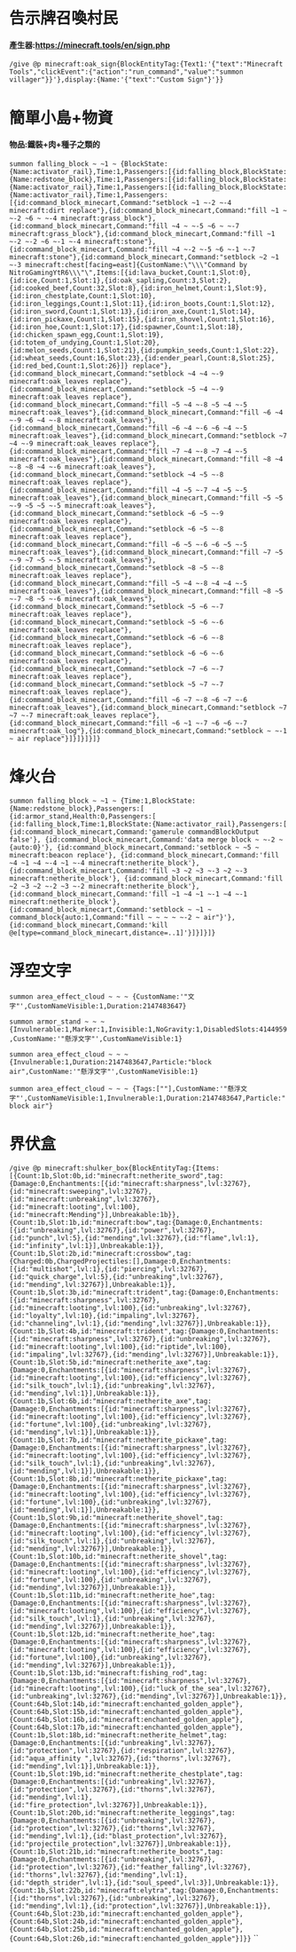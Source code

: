 # 告示牌召喚村民
#### **產生器:https://minecraft.tools/en/sign.php** 
`/give @p minecraft:oak_sign{BlockEntityTag:{Text1:'{"text":"Minecraft Tools","clickEvent":{"action":"run_command","value":"summon villager"}}'},display:{Name:'{"text":"Custom Sign"}'}}`


# 簡單小島+物資
#### **物品:鐵裝+肉+種子之類的** 

`summon falling_block ~ ~1 ~ {BlockState:{Name:activator_rail},Time:1,Passengers:[{id:falling_block,BlockState:{Name:redstone_block},Time:1,Passengers:[{id:falling_block,BlockState:{Name:activator_rail},Time:1,Passengers:[{id:falling_block,BlockState:{Name:activator_rail},Time:1,Passengers:[{id:command_block_minecart,Command:"setblock ~1 ~-2 ~-4 minecraft:dirt replace"},{id:command_block_minecart,Command:"fill ~1 ~ ~-2 ~6 ~ ~-4 minecraft:grass_block"},{id:command_block_minecart,Command:"fill ~4 ~ ~-5 ~6 ~ ~-7 minecraft:grass_block"},{id:command_block_minecart,Command:"fill ~1 ~-2 ~-2 ~6 ~-1 ~-4 minecraft:stone"},{id:command_block_minecart,Command:"fill ~4 ~-2 ~-5 ~6 ~-1 ~-7 minecraft:stone"},{id:command_block_minecart,Command:"setblock ~2 ~1 ~-3 minecraft:chest[facing=east]{CustomName:\"\\\"Command by NitroGamingYtR6\\\"\",Items:[{id:lava_bucket,Count:1,Slot:0},{id:ice,Count:1,Slot:1},{id:oak_sapling,Count:3,Slot:2},{id:cooked_beef,Count:32,Slot:8},{id:iron_helmet,Count:1,Slot:9},{id:iron_chestplate,Count:1,Slot:10},{id:iron_leggings,Count:1,Slot:11},{id:iron_boots,Count:1,Slot:12},{id:iron_sword,Count:1,Slot:13},{id:iron_axe,Count:1,Slot:14},{id:iron_pickaxe,Count:1,Slot:15},{id:iron_shovel,Count:1,Slot:16},{id:iron_hoe,Count:1,Slot:17},{id:spawner,Count:1,Slot:18},{id:chicken_spawn_egg,Count:1,Slot:19},{id:totem_of_undying,Count:1,Slot:20},{id:melon_seeds,Count:1,Slot:21},{id:pumpkin_seeds,Count:1,Slot:22},{id:wheat_seeds,Count:16,Slot:23},{id:ender_pearl,Count:8,Slot:25},{id:red_bed,Count:1,Slot:26}]} replace"},{id:command_block_minecart,Command:"setblock ~4 ~4 ~-9 minecraft:oak_leaves replace"},{id:command_block_minecart,Command:"setblock ~5 ~4 ~-9 minecraft:oak_leaves replace"},{id:command_block_minecart,Command:"fill ~5 ~4 ~-8 ~5 ~4 ~-5 minecraft:oak_leaves"},{id:command_block_minecart,Command:"fill ~6 ~4 ~-9 ~6 ~4 ~-8 minecraft:oak_leaves"},{id:command_block_minecart,Command:"fill ~6 ~4 ~-6 ~6 ~4 ~-5 minecraft:oak_leaves"},{id:command_block_minecart,Command:"setblock ~7 ~4 ~-9 minecraft:oak_leaves replace"},{id:command_block_minecart,Command:"fill ~7 ~4 ~-8 ~7 ~4 ~-5 minecraft:oak_leaves"},{id:command_block_minecart,Command:"fill ~8 ~4 ~-8 ~8 ~4 ~-6 minecraft:oak_leaves"},{id:command_block_minecart,Command:"setblock ~4 ~5 ~-8 minecraft:oak_leaves replace"},{id:command_block_minecart,Command:"fill ~4 ~5 ~-7 ~4 ~5 ~-5 minecraft:oak_leaves"},{id:command_block_minecart,Command:"fill ~5 ~5 ~-9 ~5 ~5 ~-5 minecraft:oak_leaves"},{id:command_block_minecart,Command:"setblock ~6 ~5 ~-9 minecraft:oak_leaves replace"},{id:command_block_minecart,Command:"setblock ~6 ~5 ~-8 minecraft:oak_leaves replace"},{id:command_block_minecart,Command:"fill ~6 ~5 ~-6 ~6 ~5 ~-5 minecraft:oak_leaves"},{id:command_block_minecart,Command:"fill ~7 ~5 ~-9 ~7 ~5 ~-5 minecraft:oak_leaves"},{id:command_block_minecart,Command:"setblock ~8 ~5 ~-8 minecraft:oak_leaves replace"},{id:command_block_minecart,Command:"fill ~5 ~4 ~-8 ~4 ~4 ~-5 minecraft:oak_leaves"},{id:command_block_minecart,Command:"fill ~8 ~5 ~-7 ~8 ~5 ~-6 minecraft:oak_leaves"},{id:command_block_minecart,Command:"setblock ~5 ~6 ~-7 minecraft:oak_leaves replace"},{id:command_block_minecart,Command:"setblock ~5 ~6 ~-6 minecraft:oak_leaves replace"},{id:command_block_minecart,Command:"setblock ~6 ~6 ~-8 minecraft:oak_leaves replace"},{id:command_block_minecart,Command:"setblock ~6 ~6 ~-6 minecraft:oak_leaves replace"},{id:command_block_minecart,Command:"setblock ~7 ~6 ~-7 minecraft:oak_leaves replace"},{id:command_block_minecart,Command:"setblock ~5 ~7 ~-7 minecraft:oak_leaves replace"},{id:command_block_minecart,Command:"fill ~6 ~7 ~-8 ~6 ~7 ~-6 minecraft:oak_leaves"},{id:command_block_minecart,Command:"setblock ~7 ~7 ~-7 minecraft:oak_leaves replace"},{id:command_block_minecart,Command:"fill ~6 ~1 ~-7 ~6 ~6 ~-7 minecraft:oak_log"},{id:command_block_minecart,Command:"setblock ~ ~-1 ~ air replace"}]}]}]}]}`

# 烽火台
`summon falling_block ~ ~1 ~ {Time:1,BlockState:{Name:redstone_block},Passengers:[
{id:armor_stand,Health:0,Passengers:[
{id:falling_block,Time:1,BlockState:{Name:activator_rail},Passengers:[
{id:command_block_minecart,Command:'gamerule commandBlockOutput false'},
{id:command_block_minecart,Command:'data merge block ~ ~-2 ~ {auto:0}'},
{id:command_block_minecart,Command:'setblock ~ ~5 ~ minecraft:beacon replace'},
{id:command_block_minecart,Command:'fill ~4 ~1 ~4 ~-4 ~1 ~-4 minecraft:netherite_block'},
{id:command_block_minecart,Command:'fill ~3 ~2 ~3 ~-3 ~2 ~-3 minecraft:netherite_block'},
{id:command_block_minecart,Command:'fill ~2 ~3 ~2 ~-2 ~3 ~-2 minecraft:netherite_block'},
{id:command_block_minecart,Command:'fill ~1 ~4 ~1 ~-1 ~4 ~-1 minecraft:netherite_block'},
{id:command_block_minecart,Command:'setblock ~ ~1 ~ command_block{auto:1,Command:"fill ~ ~ ~ ~ ~-2 ~ air"}'},
{id:command_block_minecart,Command:'kill @e[type=command_block_minecart,distance=..1]'}]}]}]}`

# 浮空文字
`summon area_effect_cloud ~ ~ ~ {CustomName:'"文字"',CustomNameVisible:1,Duration:2147483647}  `

`summon armor_stand ~ ~ ~ {Invulnerable:1,Marker:1,Invisible:1,NoGravity:1,DisabledSlots:4144959,CustomName:'"懸浮文字"',CustomNameVisible:1}  `

`summon area_effect_cloud ~ ~ ~ {Invulnerable:1,Duration:2147483647,Particle:"block air",CustomName:'"懸浮文字"',CustomNameVisible:1}  `

`summon area_effect_cloud ~ ~ ~ {Tags:[""],CustomName:'"懸浮文字"',CustomNameVisible:1,Invulnerable:1,Duration:2147483647,Particle:"block air"}  `

# 界伏盒
`/give @p minecraft:shulker_box{BlockEntityTag:{Items:[{Count:1b,Slot:0b,id:"minecraft:netherite_sword",tag:{Damage:0,Enchantments:[{id:"minecraft:sharpness",lvl:32767},{id:"minecraft:sweeping",lvl:32767},{id:"minecraft:unbreaking",lvl:32767},{id:"minecraft:looting",lvl:100},{id:"minecraft:Mending"}],Unbreakable:1b}},{Count:1b,Slot:1b,id:"minecraft:bow",tag:{Damage:0,Enchantments:[{id:"unbreaking",lvl:32767},{id:"power",lvl:32767},{id:"punch",lvl:5},{id:"mending",lvl:32767},{id:"flame",lvl:1},{id:"infinity",lvl:1}],Unbreakable:1}},{Count:1b,Slot:2b,id:"minecraft:crossbow",tag:{Charged:0b,ChargedProjectiles:[],Damage:0,Enchantments:[{id:"multishot",lvl:1},{id:"piercing",lvl:32767},{id:"quick_charge",lvl:5},{id:"unbreaking",lvl:32767},{id:"mending",lvl:32767}],Unbreakable:1}},{Count:1b,Slot:3b,id:"minecraft:trident",tag:{Damage:0,Enchantments:[{id:"minecraft:sharpness",lvl:32767},{id:"minecraft:looting",lvl:100},{id:"unbreaking",lvl:32767},{id:"loyalty",lvl:10},{id:"impaling",lvl:32767},{id:"channeling",lvl:1},{id:"mending",lvl:32767}],Unbreakable:1}},{Count:1b,Slot:4b,id:"minecraft:trident",tag:{Damage:0,Enchantments:[{id:"minecraft:sharpness",lvl:32767},{id:"unbreaking",lvl:32767},{id:"minecraft:looting",lvl:100},{id:"riptide",lvl:100},{id:"impaling",lvl:32767},{id:"mending",lvl:32767}],Unbreakable:1}},{Count:1b,Slot:5b,id:"minecraft:netherite_axe",tag:{Damage:0,Enchantments:[{id:"minecraft:sharpness",lvl:32767},{id:"minecraft:looting",lvl:100},{id:"efficiency",lvl:32767},{id:"silk_touch",lvl:1},{id:"unbreaking",lvl:32767},{id:"mending",lvl:1}],Unbreakable:1}},{Count:1b,Slot:6b,id:"minecraft:netherite_axe",tag:{Damage:0,Enchantments:[{id:"minecraft:sharpness",lvl:32767},{id:"minecraft:looting",lvl:100},{id:"efficiency",lvl:32767},{id:"fortune",lvl:100},{id:"unbreaking",lvl:32767},{id:"mending",lvl:1}],Unbreakable:1}},{Count:1b,Slot:7b,id:"minecraft:netherite_pickaxe",tag:{Damage:0,Enchantments:[{id:"minecraft:sharpness",lvl:32767},{id:"minecraft:looting",lvl:100},{id:"efficiency",lvl:32767},{id:"silk_touch",lvl:1},{id:"unbreaking",lvl:32767},{id:"mending",lvl:1}],Unbreakable:1}},{Count:1b,Slot:8b,id:"minecraft:netherite_pickaxe",tag:{Damage:0,Enchantments:[{id:"minecraft:sharpness",lvl:32767},{id:"minecraft:looting",lvl:100},{id:"efficiency",lvl:32767},{id:"fortune",lvl:100},{id:"unbreaking",lvl:32767},{id:"mending",lvl:1}],Unbreakable:1}},{Count:1b,Slot:9b,id:"minecraft:netherite_shovel",tag:{Damage:0,Enchantments:[{id:"minecraft:sharpness",lvl:32767},{id:"minecraft:looting",lvl:100},{id:"efficiency",lvl:32767},{id:"silk_touch",lvl:1},{id:"unbreaking",lvl:32767},{id:"mending",lvl:32767}],Unbreakable:1}},{Count:1b,Slot:10b,id:"minecraft:netherite_shovel",tag:{Damage:0,Enchantments:[{id:"minecraft:sharpness",lvl:32767},{id:"minecraft:looting",lvl:100},{id:"efficiency",lvl:32767},{id:"fortune",lvl:100},{id:"unbreaking",lvl:32767},{id:"mending",lvl:32767}],Unbreakable:1}},{Count:1b,Slot:11b,id:"minecraft:netherite_hoe",tag:{Damage:0,Enchantments:[{id:"minecraft:sharpness",lvl:32767},{id:"minecraft:looting",lvl:100},{id:"efficiency",lvl:32767},{id:"silk_touch",lvl:1},{id:"unbreaking",lvl:32767},{id:"mending",lvl:32767}],Unbreakable:1}},{Count:1b,Slot:12b,id:"minecraft:netherite_hoe",tag:{Damage:0,Enchantments:[{id:"minecraft:sharpness",lvl:32767},{id:"minecraft:looting",lvl:100},{id:"efficiency",lvl:32767},{id:"fortune",lvl:100},{id:"unbreaking",lvl:32767},{id:"mending",lvl:32767}],Unbreakable:1}},{Count:1b,Slot:13b,id:"minecraft:fishing_rod",tag:{Damage:0,Enchantments:[{id:"minecraft:sharpness",lvl:32767},{id:"minecraft:looting",lvl:100},{id:"luck_of_the_sea",lvl:32767},{id:"unbreaking",lvl:32767},{id:"mending",lvl:32767}],Unbreakable:1}},{Count:64b,Slot:14b,id:"minecraft:enchanted_golden_apple"},{Count:64b,Slot:15b,id:"minecraft:enchanted_golden_apple"},{Count:64b,Slot:16b,id:"minecraft:enchanted_golden_apple"},{Count:64b,Slot:17b,id:"minecraft:enchanted_golden_apple"},{Count:1b,Slot:18b,id:"minecraft:netherite_helmet",tag:{Damage:0,Enchantments:[{id:"unbreaking",lvl:32767},{id:"protection",lvl:32767},{id:"respiration",lvl:32767},{id:"aqua_affinity ",lvl:32767},{id:"thorns",lvl:32767},{id:"mending",lvl:1}],Unbreakable:1}},{Count:1b,Slot:19b,id:"minecraft:netherite_chestplate",tag:{Damage:0,Enchantments:[{id:"unbreaking",lvl:32767},{id:"protection",lvl:32767},{id:"thorns",lvl:32767},{id:"mending",lvl:1},{id:"fire_protection",lvl:32767}],Unbreakable:1}},{Count:1b,Slot:20b,id:"minecraft:netherite_leggings",tag:{Damage:0,Enchantments:[{id:"unbreaking",lvl:32767},{id:"protection",lvl:32767},{id:"thorns",lvl:32767},{id:"mending",lvl:1},{id:"blast_protection",lvl:32767},{id:"projectile_protection",lvl:32767}],Unbreakable:1}},{Count:1b,Slot:21b,id:"minecraft:netherite_boots",tag:{Damage:0,Enchantments:[{id:"unbreaking",lvl:32767},{id:"protection",lvl:32767},{id:"feather_falling",lvl:32767},{id:"thorns",lvl:32767},{id:"mending",lvl:1},{id:"depth_strider",lvl:1},{id:"soul_speed",lvl:3}],Unbreakable:1}},{Count:1b,Slot:22b,id:"minecraft:elytra",tag:{Damage:0,Enchantments:[{id:"thorns",lvl:32767},{id:"unbreaking",lvl:32767},{id:"mending",lvl:1},{id:"protection",lvl:32767}],Unbreakable:1}},{Count:64b,Slot:23b,id:"minecraft:enchanted_golden_apple"},{Count:64b,Slot:24b,id:"minecraft:enchanted_golden_apple"},{Count:64b,Slot:25b,id:"minecraft:enchanted_golden_apple"},{Count:64b,Slot:26b,id:"minecraft:enchanted_golden_apple"}]}}`
``

